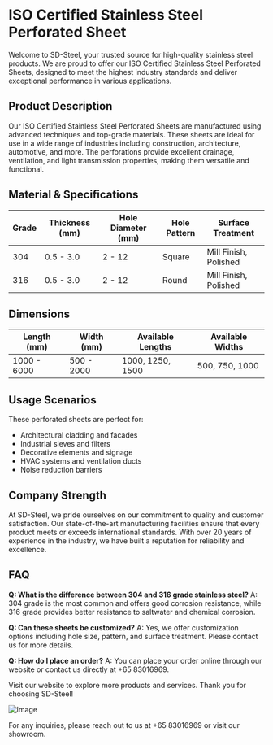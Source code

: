 # ISO Certified Stainless Steel Perforated Sheet

Welcome to SD-Steel, your trusted source for high-quality stainless steel products. We are proud to offer our ISO Certified Stainless Steel Perforated Sheets, designed to meet the highest industry standards and deliver exceptional performance in various applications.

## Product Description
Our ISO Certified Stainless Steel Perforated Sheets are manufactured using advanced techniques and top-grade materials. These sheets are ideal for use in a wide range of industries including construction, architecture, automotive, and more. The perforations provide excellent drainage, ventilation, and light transmission properties, making them versatile and functional.

## Material & Specifications
| Grade | Thickness (mm) | Hole Diameter (mm) | Hole Pattern | Surface Treatment |
|-------|----------------|--------------------|--------------|-------------------|
| 304   | 0.5 - 3.0      | 2 - 12             | Square       | Mill Finish, Polished |
| 316   | 0.5 - 3.0      | 2 - 12             | Round        | Mill Finish, Polished |

## Dimensions
| Length (mm) | Width (mm) | Available Lengths | Available Widths |
|-------------|------------|-------------------|------------------|
| 1000 - 6000 | 500 - 2000 | 1000, 1250, 1500  | 500, 750, 1000   |

## Usage Scenarios
These perforated sheets are perfect for:
- Architectural cladding and facades
- Industrial sieves and filters
- Decorative elements and signage
- HVAC systems and ventilation ducts
- Noise reduction barriers

## Company Strength
At SD-Steel, we pride ourselves on our commitment to quality and customer satisfaction. Our state-of-the-art manufacturing facilities ensure that every product meets or exceeds international standards. With over 20 years of experience in the industry, we have built a reputation for reliability and excellence.

## FAQ
**Q: What is the difference between 304 and 316 grade stainless steel?**
A: 304 grade is the most common and offers good corrosion resistance, while 316 grade provides better resistance to saltwater and chemical corrosion.

**Q: Can these sheets be customized?**
A: Yes, we offer customization options including hole size, pattern, and surface treatment. Please contact us for more details.

**Q: How do I place an order?**
A: You can place your order online through our website or contact us directly at +65 83016969.

Visit our website to explore more products and services. Thank you for choosing SD-Steel!

![Image](https://github.com/user-attachments/assets/2567258e-e124-4816-932d-1809bd27ef0b)

For any inquiries, please reach out to us at +65 83016969 or visit our showroom.
